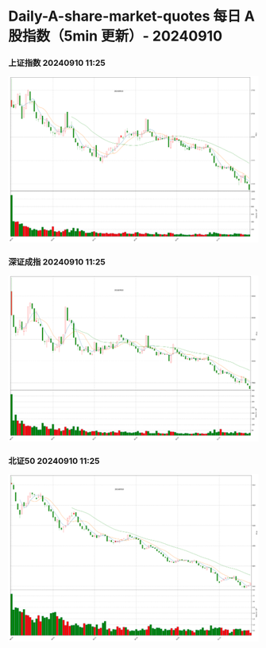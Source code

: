 
# Daily-A-share-market-quotes 每日 A 股指数（5min 更新）- 20240910

### 上证指数 20240910 11:25
![](./fig/2024/9/20240910-sh000001.png)

### 深证成指 20240910 11:25
![](./fig/2024/9/20240910-sz399001.png)

### 北证50 20240910 11:25
![](./fig/2024/9/20240910-bj899050.png)
